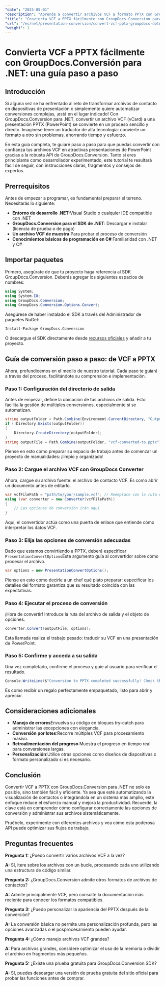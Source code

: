 ```yaml
---
"date": "2025-05-01"
"description": "Aprenda a convertir archivos VCF a formato PPTX con GroupDocs.Conversion para .NET. Esta guía paso a paso explica la configuración, la conversión y la integración en sus aplicaciones."
"title": "Convierta VCF a PPTX fácilmente con GroupDocs.Conversion para .NET&#58; una guía paso a paso"
"url": "/es/net/presentation-conversion/convert-vcf-pptx-groupdocs-dotnet/"
"weight": 1
---
```


# Convierta VCF a PPTX fácilmente con GroupDocs.Conversión para .NET: una guía paso a paso

## Introducción

Si alguna vez se ha enfrentado al reto de transformar archivos de contacto en diapositivas de presentación o simplemente quiere automatizar conversiones complejas, ¡está en el lugar indicado! Con GroupDocs.Conversion para .NET, convertir un archivo VCF (vCard) a una presentación PPTX (PowerPoint) se convierte en un proceso sencillo y directo. Imagínese tener un traductor de alta tecnología: convierte un formato a otro sin problemas, ahorrando tiempo y esfuerzo. 

En esta guía completa, te guiaré paso a paso para que puedas convertir con confianza tus archivos VCF en atractivas presentaciones de PowerPoint gracias a la robusta API de GroupDocs.Conversion. Tanto si eres principiante como desarrollador experimentado, este tutorial te resultará fácil de seguir, con instrucciones claras, fragmentos y consejos de expertos.


## Prerrequisitos

Antes de empezar a programar, es fundamental preparar el terreno. Necesitarás lo siguiente:

- **Entorno de desarrollo .NET**:Visual Studio o cualquier IDE compatible con .NET
- **GroupDocs.Conversion para el SDK de .NET**: Descargar e instalar (licencia de prueba o de pago)
- **Un archivo VCF de muestra**:Para probar el proceso de conversión
- **Conocimientos básicos de programación en C#**:Familiaridad con .NET y C#


## Importar paquetes

Primero, asegúrate de que tu proyecto haga referencia al SDK GroupDocs.Conversion. Deberás agregar los siguientes espacios de nombres:

```csharp
using System;
using System.IO;
using GroupDocs.Conversion;
using GroupDocs.Conversion.Options.Convert;
```

Asegúrese de haber instalado el SDK a través del Administrador de paquetes NuGet:

```bash
Install-Package GroupDocs.Conversion
```

O descargue el SDK directamente desde [recursos oficiales](https://releases.groupdocs.com/conversion/net/) y añadir a tu proyecto.


## Guía de conversión paso a paso: de VCF a PPTX

Ahora, profundicemos en el meollo de nuestro tutorial. Cada paso te guiará a través del proceso, facilitándote su comprensión e implementación.


### Paso 1: Configuración del directorio de salida

Antes de empezar, define la ubicación de tus archivos de salida. Esto facilita la gestión de múltiples conversiones, especialmente si se automatizan.

```csharp
string outputFolder = Path.Combine(Environment.CurrentDirectory, "Output");
if (!Directory.Exists(outputFolder))
{
    Directory.CreateDirectory(outputFolder);
}
string outputFile = Path.Combine(outputFolder, "vcf-converted-to.pptx");
```

Piense en esto como preparar su espacio de trabajo antes de comenzar un proyecto de manualidades: ¡limpio y organizado!


### Paso 2: Cargue el archivo VCF con GroupDocs Converter

Ahora, cargue su archivo fuente: el archivo de contacto VCF. Es como abrir un documento antes de editarlo.

```csharp
var vcfFilePath = "path/to/your/sample.vcf"; // Reemplace con la ruta del archivo de origen
using (var converter = new Converter(vcfFilePath))
{
    // Las opciones de conversión irán aquí
}
```

Aquí, el convertidor actúa como una puerta de enlace que entiende cómo interpretar los datos VCF.


### Paso 3: Elija las opciones de conversión adecuadas

Dado que estamos convirtiendo a PPTX, deberá especificar `PresentationConvertOptions`Este argumento guía al convertidor sobre cómo procesar el archivo.

```csharp
var options = new PresentationConvertOptions();
```

Piense en esto como decirle a un chef qué plato preparar: especificar los detalles del formato garantiza que su resultado coincida con las expectativas.


### Paso 4: Ejecutar el proceso de conversión

¡Hora de convertir! Introduce la ruta del archivo de salida y el objeto de opciones.

```csharp
converter.Convert(outputFile, options);
```

Esta llamada realiza el trabajo pesado: traducir su VCF en una presentación de PowerPoint.


### Paso 5: Confirme y acceda a su salida

Una vez completado, confirme el proceso y guíe al usuario para verificar el resultado.

```csharp
Console.WriteLine($"Conversion to PPTX completed successfully! Check the output at {outputFolder}");
```

Es como recibir un regalo perfectamente empaquetado, listo para abrir y apreciar.


## Consideraciones adicionales

- **Manejo de errores**Envuelva su código en bloques try-catch para administrar las excepciones con elegancia.
- **Conversión por lotes**:Recorre múltiples VCF para procesamiento masivo.
- **Retroalimentación del progreso**:Muestra el progreso en tiempo real para conversiones largas.
- **Personalización**:Utilice otras opciones como diseños de diapositivas o formato personalizado si es necesario.


## Conclusión

Convertir VCF a PPTX con GroupDocs.Conversion para .NET no solo es posible, sino también fácil y eficiente. Ya sea que esté automatizando la visualización de contactos o integrándola en un sistema más amplio, este enfoque reduce el esfuerzo manual y mejora la productividad. Recuerde, la clave está en comprender cómo configurar correctamente las opciones de conversión y administrar sus archivos sistemáticamente.

Pruébelo, experimente con diferentes archivos y vea cómo esta poderosa API puede optimizar sus flujos de trabajo.


## Preguntas frecuentes

**Pregunta 1:** ¿Puedo convertir varios archivos VCF a la vez?  

**A:** Sí, itere sobre los archivos con un bucle, procesando cada uno utilizando una estructura de código similar.

**Pregunta 2:** ¿GroupDocs.Conversion admite otros formatos de archivos de contactos?  

**A:** Admite principalmente VCF, pero consulte la documentación más reciente para conocer los formatos compatibles.

**Pregunta 3:** ¿Puedo personalizar la apariencia del PPTX después de la conversión?  

**A:** La conversión básica no permite una personalización profunda, pero las opciones avanzadas o el posprocesamiento pueden ayudar.

**Pregunta 4:** ¿Cómo manejo archivos VCF grandes?  

**A:** Para archivos grandes, considere optimizar el uso de la memoria o dividir el archivo en fragmentos más pequeños.

**Pregunta 5:** ¿Existe una prueba gratuita para GroupDocs.Conversion SDK?  

**A:** Sí, puedes descargar una versión de prueba gratuita del sitio oficial para probar las funciones antes de comprar.